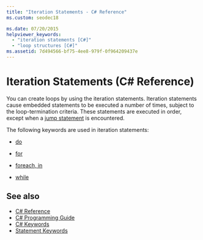 ```yaml
---
title: "Iteration Statements - C# Reference"
ms.custom: seodec18

ms.date: 07/20/2015
helpviewer_keywords: 
  - "iteration statements [C#]"
  - "loop structures [C#]"
ms.assetid: 7d494566-bf75-4ee8-979f-0f964209437e
---
```

# Iteration Statements (C# Reference)

You can create loops by using the iteration statements. Iteration statements cause embedded statements to be executed a number of times, subject to the loop-termination criteria. These statements are executed in order, except when a [jump statement](jump-statements.md) is encountered.

The following keywords are used in iteration statements:

- [do](do.md)

- [for](for.md)

- [foreach, in](foreach-in.md)

- [while](while.md)

## See also

- [C# Reference](../index.md)
- [C# Programming Guide](../../programming-guide/index.md)
- [C# Keywords](index.md)
- [Statement Keywords](statement-keywords.md)
